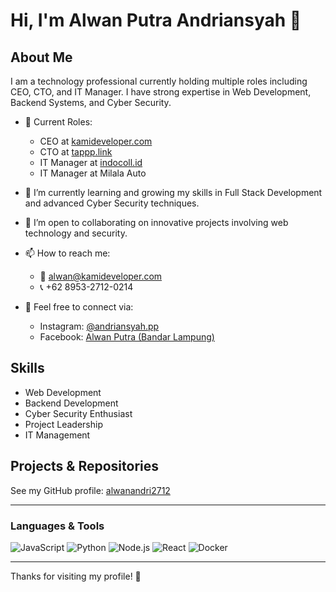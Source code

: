# Hi, I'm Alwan Putra Andriansyah 👋

## About Me
I am a technology professional currently holding multiple roles including CEO, CTO, and IT Manager. I have strong expertise in Web Development, Backend Systems, and Cyber Security.

- 🔭 Current Roles:
  - CEO at [kamideveloper.com](https://kamideveloper.com)  
  - CTO at [tappp.link](https://tappp.link)  
  - IT Manager at [indocoll.id](https://indocoll.id)  
  - IT Manager at Milala Auto  

- 🌱 I’m currently learning and growing my skills in Full Stack Development and advanced Cyber Security techniques.

- 👯 I’m open to collaborating on innovative projects involving web technology and security.

- 📫 How to reach me:
  - 📧 alwan@kamideveloper.com  
  - 📞 +62 8953-2712-0214  

- 💬 Feel free to connect via:
  - Instagram: [@andriansyah.pp](https://instagram.com/gagituone)
  - Facebook: [Alwan Putra (Bandar Lampung)](https://facebook.com)

## Skills
- Web Development
- Backend Development
- Cyber Security Enthusiast
- Project Leadership
- IT Management

## Projects & Repositories
See my GitHub profile: [alwanandri2712](https://github.com/alwanandri2712)

---

### Languages & Tools

![JavaScript](https://img.shields.io/badge/-JavaScript-F7DF1E?style=flat-square&logo=javascript&logoColor=black)
![Python](https://img.shields.io/badge/-Python-3776AB?style=flat-square&logo=python&logoColor=white)
![Node.js](https://img.shields.io/badge/-Node.js-339933?style=flat-square&logo=node.js&logoColor=white)
![React](https://img.shields.io/badge/-React-61DAFB?style=flat-square&logo=react&logoColor=black)
![Docker](https://img.shields.io/badge/-Docker-2496ED?style=flat-square&logo=docker&logoColor=white)

---

Thanks for visiting my profile! 🚀

